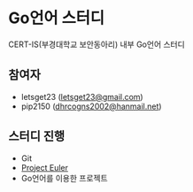# Go언어 스터디

CERT-IS(부경대학교 보안동아리) 내부 Go언어 스터디

## 참여자

- letsget23 (letsget23@gmail.com)
- pip2150 (dhrcogns2002@hanmail.net)

## 스터디 진행

- Git
- [Project Euler](http://euler.synap.co.kr/prob_detail.php?id=1)
- Go언어를 이용한 프로젝트
